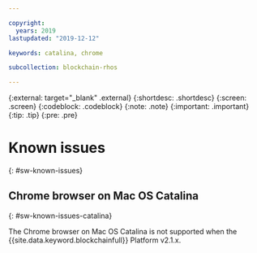 ```yaml
---

copyright:
  years: 2019
lastupdated: "2019-12-12"

keywords: catalina, chrome

subcollection: blockchain-rhos

---
```


{:external: target="_blank" .external}
{:shortdesc: .shortdesc}
{:screen: .screen}
{:codeblock: .codeblock}
{:note: .note}
{:important: .important}
{:tip: .tip}
{:pre: .pre}

# Known issues
{: #sw-known-issues}

## Chrome browser on Mac OS Catalina
{: #sw-known-issues-catalina}

The Chrome browser on Mac OS Catalina is not supported when the {{site.data.keyword.blockchainfull}} Platform v2.1.x.

